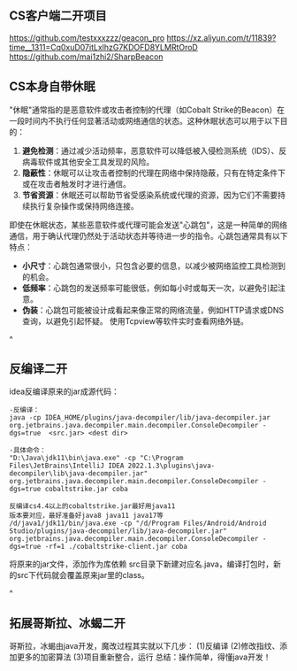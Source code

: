 ## **CS客户端二开项目**
<https://github.com/testxxxzzz/geacon_pro>
<https://xz.aliyun.com/t/11839?time__1311=Cq0xuD07itLxlhzG7KDOFD8YLMRtOroD>
<https://github.com/mai1zhi2/SharpBeacon>

## **CS本身自带休眠**

"休眠"通常指的是恶意软件或攻击者控制的代理（如Cobalt Strike的Beacon）在一段时间内不执行任何显著活动或网络通信的状态。这种休眠状态可以用于以下目的：
1. **避免检测**：通过减少活动频率，恶意软件可以降低被入侵检测系统（IDS）、反病毒软件或其他安全工具发现的风险。
2. **隐蔽性**：休眠可以让攻击者控制的代理在网络中保持隐蔽，只有在特定条件下或在攻击者触发时才进行通信。
3. **节省资源**：休眠还可以帮助节省受感染系统或代理的资源，因为它们不需要持续执行复杂操作或保持网络连接。

即使在休眠状态，某些恶意软件或代理可能会发送"心跳包"，这是一种简单的网络通信，用于确认代理仍然处于活动状态并等待进一步的指令。心跳包通常具有以下特点：
* **小尺寸**：心跳包通常很小，只包含必要的信息，以减少被网络监控工具检测到的机会。
* **低频率**：心跳包的发送频率可能很低，例如每小时或每天一次，以避免引起注意。
* **伪装**：心跳包可能被设计成看起来像正常的网络流量，例如HTTP请求或DNS查询，以避免引起怀疑。
                    使用Tcpview等软件实时查看网络外链。


^
## **反编译二开**
idea反编译原来的jar成源代码：
```
-反编译：
java -cp IDEA_HOME/plugins/java-decompiler/lib/java-decompiler.jar
org.jetbrains.java.decompiler.main.decompiler.ConsoleDecompiler -
dgs=true  <src.jar> <dest dir>

-具体命令：
"D:\Java\jdk11\bin\java.exe" -cp "C:\Program
Files\JetBrains\IntelliJ IDEA 2022.1.3\plugins\java-decompiler\lib\java-decompiler.jar"
org.jetbrains.java.decompiler.main.decompiler.ConsoleDecompiler -
dgs=true cobaltstrike.jar coba

反编译cs4.4以上的cobaltstrike.jar最好用java11
版本要对应，最好准备好java8 java11 java17等
/d/java1/jdk11/bin/java.exe -cp "/d/Program Files/Android/Android Studio/plugins/java-decompiler/lib/java-decompiler.jar" org.jetbrains.java.decompiler.main.decompiler.ConsoleDecompiler -dgs=true -rf=1 ./cobaltstrike-client.jar coba

```
将原来的jar文件，添加作为库依赖
src目录下新建对应名.java，编译打包时，新的src下代码就会覆盖原来jar里的class。


^
## **拓展哥斯拉、冰蝎二开**
哥斯拉，冰蝎由java开发，魔改过程其实就以下几步：
(1)反编译
(2)修改指纹、添加更多的加密算法
(3)项目重新整合，运行
总结：操作简单，得懂java开发！